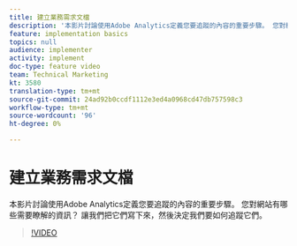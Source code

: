 ```yaml
---
title: 建立業務需求文檔
description: '本影片討論使用Adobe Analytics定義您要追蹤的內容的重要步驟。 您對網站有哪些需要瞭解的資訊？ 讓我們把它們寫下來，然後決定我們要如何追蹤它們。 '
feature: implementation basics
topics: null
audience: implementer
activity: implement
doc-type: feature video
team: Technical Marketing
kt: 3580
translation-type: tm+mt
source-git-commit: 24ad92b0ccdf1112e3ed4a0968cd47db757598c3
workflow-type: tm+mt
source-wordcount: '96'
ht-degree: 0%

---
```



# 建立業務需求文檔

本影片討論使用Adobe Analytics定義您要追蹤的內容的重要步驟。 您對網站有哪些需要瞭解的資訊？ 讓我們把它們寫下來，然後決定我們要如何追蹤它們。

>[!VIDEO](https://video.tv.adobe.com/v/28758/?quality=12)
